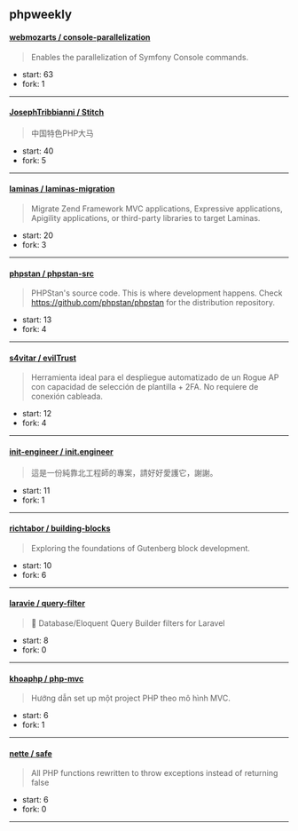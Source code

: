 ## phpweekly

#### [webmozarts / console-parallelization](https://github.com/webmozarts/console-parallelization)

> Enables the parallelization of Symfony Console commands.

+ start: 63
+ fork: 1

----


#### [JosephTribbianni / Stitch](https://github.com/JosephTribbianni/Stitch)

> 中国特色PHP大马

+ start: 40
+ fork: 5

----


#### [laminas / laminas-migration](https://github.com/laminas/laminas-migration)

> Migrate Zend Framework MVC applications, Expressive applications, Apigility applications, or third-party libraries to target Laminas.

+ start: 20
+ fork: 3

----


#### [phpstan / phpstan-src](https://github.com/phpstan/phpstan-src)

> PHPStan's source code. This is where development happens. Check https://github.com/phpstan/phpstan for the distribution repository.

+ start: 13
+ fork: 4

----


#### [s4vitar / evilTrust](https://github.com/s4vitar/evilTrust)

> Herramienta ideal para el despliegue automatizado de un Rogue AP con capacidad de selección de plantilla + 2FA. No requiere de conexión cableada.

+ start: 12
+ fork: 4

----


#### [init-engineer / init.engineer](https://github.com/init-engineer/init.engineer)

> 這是一份純靠北工程師的專案，請好好愛護它，謝謝。

+ start: 11
+ fork: 1

----


#### [richtabor / building-blocks](https://github.com/richtabor/building-blocks)

> Exploring the foundations of Gutenberg block development.

+ start: 10
+ fork: 6

----


#### [laravie / query-filter](https://github.com/laravie/query-filter)

> :gem: Database/Eloquent Query Builder filters for Laravel

+ start: 8
+ fork: 0

----


#### [khoaphp / php-mvc](https://github.com/khoaphp/php-mvc)

> Hướng dẫn set up một project PHP theo mô hình MVC.

+ start: 6
+ fork: 1

----


#### [nette / safe](https://github.com/nette/safe)

> All PHP functions rewritten to throw exceptions instead of returning false

+ start: 6
+ fork: 0

----

